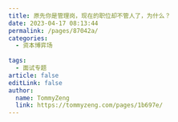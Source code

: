 ```yaml
---
title: 原先你是管理岗，现在的职位却不管人了，为什么？
date: 2023-04-17 08:13:44
permalink: /pages/87042a/
categories:
  - 资本博弈场
  
tags:
  - 面试专题
article: false
editLink: false 
author: 
  name: TommyZeng
  link: https://tommyzeng.com/pages/1b697e/
---
```

